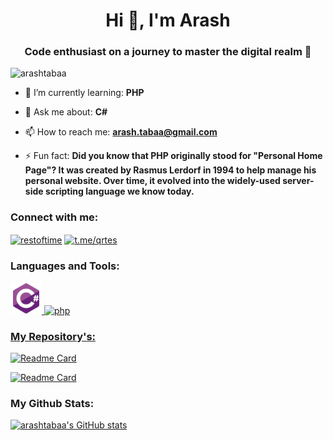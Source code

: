 <h1 align="center">Hi 👋, I'm Arash</h1>
<h3 align="center">Code enthusiast on a journey to master the digital realm 🚀</h3>

<p align="left"> <img src="https://komarev.com/ghpvc/?username=arashtabaa&label=Profile%20views&color=0e75b6&style=flat" alt="arashtabaa" /> </p>

- 🌱 I’m currently learning: **PHP**

- 💬 Ask me about: **C#**

- 📫 How to reach me: **arash.tabaa@gmail.com**

- ⚡ Fun fact: **Did you know that PHP originally stood for "Personal Home Page"? It was created by Rasmus Lerdorf in 1994 to help manage his personal website. Over time, it evolved into the widely-used server-side scripting language we know today.**

<h3 align="left">Connect with me:</h3>
<p align="left">
<a href="https://discord.gg/restoftime" target="blank"><img align="center" src="https://img.icons8.com/?size=100&id=61604&format=png&color=000000" alt="restoftime" height="40" width="40" /></a>
<a href="https://t.me/qrtes" target="blank"><img align="center" src="https://img.icons8.com/?size=100&id=114954&format=png&color=000000" alt="t.me/qrtes" height="40" width="40" /></a> </p>

<h3 align="left">Languages and Tools:</h3>
<p align="left"> <a href="https://www.w3schools.com/cs/" target="_blank" rel="noreferrer"> <img src="https://github.com/devicons/devicon/blob/master/icons/csharp/csharp-original.svg" alt="csharp" width="50" height="50"/> 
<a href="https://www.w3schools.com/php" target="_blank" rel="noreferrer"> <img src="https://skillicons.dev/icons?i=php" alt="php" </a> </p>

<h3 align="left">My Repository's:</h3>

[![Readme Card](https://github-readme-stats.vercel.app/api/pin/?username=arashtabaa&repo=Stack-QueueApp)](https://github.com/arashtabaa/Stack-QueueApp)

[![Readme Card](https://github-readme-stats.vercel.app/api/pin/?username=arashtabaa&repo=DataArrayApp)](https://github.com/arashtabaa/DataArrayApp)


<h3 align="left">My Github Stats:</h3>

[![arashtabaa's GitHub stats](https://github-readme-stats.vercel.app/api?username=arashtabaa&show_icons=true&theme=github_dark)](https://github.com/anuraghazra/github-readme-stats)
